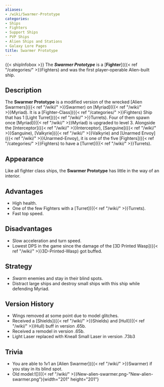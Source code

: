 ```yaml
---
aliases:
- /wiki/Swarmer-Prototype
categories:
- Ships
- Fighters
- Support Ships
- PVP Ships
- Alien Ships and Stations
- Galaxy Lore Pages
title: Swarmer Prototype
---
```


{{< shipInfobox >}} The **_Swarmer Prototype_** is a [**Fighter**]({{< ref "/categories/" >}}Fighters) and was the first player-operable Alien-built ship.

## Description

The **Swarmer Prototype** is a modified version of the wrecked [Alien Swarmers]({{< ref "/wiki/" >}}Swarmer) on [Myriad]({{< ref "/wiki/" >}}Myriad). It is a [Fighter-Class]({{< ref "/categories/" >}}Fighters) Ship that has 1 [Light Turret]({{< ref "/wiki/" >}}Turrets). Four of them spawn once [Myriad]({{< ref "/wiki/" >}}Myriad) is upgraded to level 3. Alongside the [Interceptor]({{< ref "/wiki/" >}}Interceptor), [Sanguine]({{< ref "/wiki/" >}}Sanguine), [Valkyrie]({{< ref "/wiki/" >}}Valkyrie) and [Unarmed Envoy]({{< ref "/wiki/" >}}Unarmed-Envoy), it is one of the five [Fighters]({{< ref "/categories/" >}}Fighters) to have a [Turret]({{< ref "/wiki/" >}}Turrets). 

## Appearance

Like all fighter class ships, the **Swarmer Prototype** has little in the way of an interior.

## Advantages

- High health.
- One of the few Fighters with a [Turret]({{< ref "/wiki/" >}}Turrets).
- Fast top speed.

## Disadvantages

- Slow acceleration and turn speed.
- Lowest DPS in the game since the damage of the [3D Printed Wasp]({{< ref "/wiki/" >}}3D-Printed-Wasp) got buffed.

## Strategy

- _Swarm_ enemies and stay in their blind spots.
- Distract large ships and destroy small ships with this ship while defending Myriad.

## Version History 

- Wings removed at some point due to model glitches.
- Received a [Shields]({{< ref "/wiki/" >}}Shields) and [Hull]({{< ref "/wiki/" >}}Hull) buff in version .65b.
- Received a remodel in version .65b.
- Light Laser replaced with Kneall Small Laser in version .73b3

## Trivia

- You are able to 1v1 an [Alien Swarmer]({{< ref "/wiki/" >}}Swarmer) if you stay in its blind spot.
- Old model:![]({{< ref "/wiki/" >}}New-alien-swarmer.png-"New-alien-swarmer.png"){width="201" height="201"}